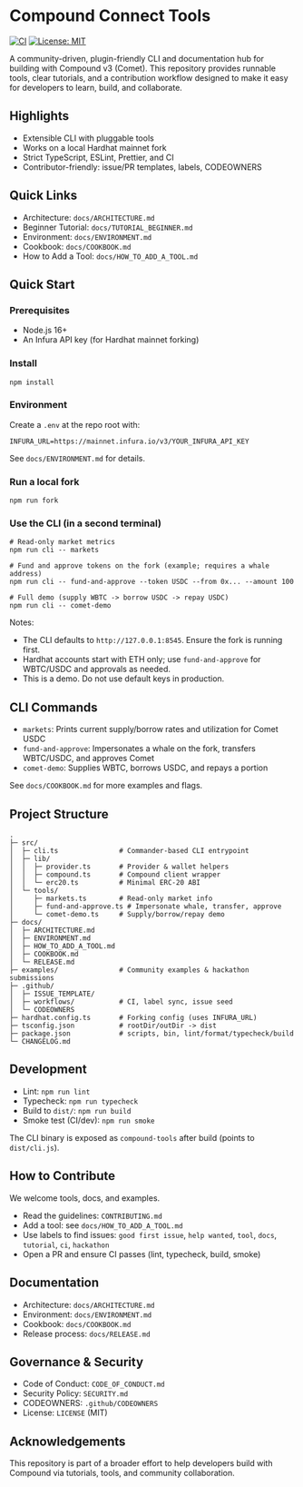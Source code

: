 # Compound Connect Tools

[![CI](https://github.com/mtuneccessary/compund-shop/actions/workflows/ci.yml/badge.svg)](https://github.com/mtuneccessary/compund-shop/actions/workflows/ci.yml)
[![License: MIT](https://img.shields.io/badge/License-MIT-yellow.svg)](LICENSE)

A community-driven, plugin-friendly CLI and documentation hub for building with Compound v3 (Comet). This repository provides runnable tools, clear tutorials, and a contribution workflow designed to make it easy for developers to learn, build, and collaborate.

## Highlights
- Extensible CLI with pluggable tools
- Works on a local Hardhat mainnet fork
- Strict TypeScript, ESLint, Prettier, and CI
- Contributor-friendly: issue/PR templates, labels, CODEOWNERS

## Quick Links
- Architecture: `docs/ARCHITECTURE.md`
- Beginner Tutorial: `docs/TUTORIAL_BEGINNER.md`
- Environment: `docs/ENVIRONMENT.md`
- Cookbook: `docs/COOKBOOK.md`
- How to Add a Tool: `docs/HOW_TO_ADD_A_TOOL.md`

## Quick Start

### Prerequisites
- Node.js 16+
- An Infura API key (for Hardhat mainnet forking)

### Install
```
npm install
```

### Environment
Create a `.env` at the repo root with:
```
INFURA_URL=https://mainnet.infura.io/v3/YOUR_INFURA_API_KEY
```

See `docs/ENVIRONMENT.md` for details.

### Run a local fork
```
npm run fork
```

### Use the CLI (in a second terminal)
```
# Read-only market metrics
npm run cli -- markets

# Fund and approve tokens on the fork (example; requires a whale address)
npm run cli -- fund-and-approve --token USDC --from 0x... --amount 100

# Full demo (supply WBTC -> borrow USDC -> repay USDC)
npm run cli -- comet-demo
```

Notes:
- The CLI defaults to `http://127.0.0.1:8545`. Ensure the fork is running first.
- Hardhat accounts start with ETH only; use `fund-and-approve` for WBTC/USDC and approvals as needed.
- This is a demo. Do not use default keys in production.

## CLI Commands
- `markets`: Prints current supply/borrow rates and utilization for Comet USDC
- `fund-and-approve`: Impersonates a whale on the fork, transfers WBTC/USDC, and approves Comet
- `comet-demo`: Supplies WBTC, borrows USDC, and repays a portion

See `docs/COOKBOOK.md` for more examples and flags.

## Project Structure
```
.
├─ src/
│  ├─ cli.ts               # Commander-based CLI entrypoint
│  ├─ lib/
│  │  ├─ provider.ts       # Provider & wallet helpers
│  │  ├─ compound.ts       # Compound client wrapper
│  │  └─ erc20.ts          # Minimal ERC-20 ABI
│  └─ tools/
│     ├─ markets.ts        # Read-only market info
│     ├─ fund-and-approve.ts # Impersonate whale, transfer, approve
│     └─ comet-demo.ts     # Supply/borrow/repay demo
├─ docs/
│  ├─ ARCHITECTURE.md
│  ├─ ENVIRONMENT.md
│  ├─ HOW_TO_ADD_A_TOOL.md
│  ├─ COOKBOOK.md
│  └─ RELEASE.md
├─ examples/               # Community examples & hackathon submissions
├─ .github/
│  ├─ ISSUE_TEMPLATE/
│  ├─ workflows/           # CI, label sync, issue seed
│  └─ CODEOWNERS
├─ hardhat.config.ts       # Forking config (uses INFURA_URL)
├─ tsconfig.json           # rootDir/outDir -> dist
├─ package.json            # scripts, bin, lint/format/typecheck/build
└─ CHANGELOG.md
```

## Development
- Lint: `npm run lint`
- Typecheck: `npm run typecheck`
- Build to `dist/`: `npm run build`
- Smoke test (CI/dev): `npm run smoke`

The CLI binary is exposed as `compound-tools` after build (points to `dist/cli.js`).

## How to Contribute
We welcome tools, docs, and examples.

- Read the guidelines: `CONTRIBUTING.md`
- Add a tool: see `docs/HOW_TO_ADD_A_TOOL.md`
- Use labels to find issues: `good first issue`, `help wanted`, `tool`, `docs`, `tutorial`, `ci`, `hackathon`
- Open a PR and ensure CI passes (lint, typecheck, build, smoke)

## Documentation
- Architecture: `docs/ARCHITECTURE.md`
- Environment: `docs/ENVIRONMENT.md`
- Cookbook: `docs/COOKBOOK.md`
- Release process: `docs/RELEASE.md`

## Governance & Security
- Code of Conduct: `CODE_OF_CONDUCT.md`
- Security Policy: `SECURITY.md`
- CODEOWNERS: `.github/CODEOWNERS`
- License: `LICENSE` (MIT)

## Acknowledgements
This repository is part of a broader effort to help developers build with Compound via tutorials, tools, and community collaboration.
